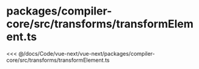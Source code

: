 # packages/compiler-core/src/transforms/transformElement.ts

<<< @/docs/Code/vue-next/vue-next/packages/compiler-core/src/transforms/transformElement.ts
